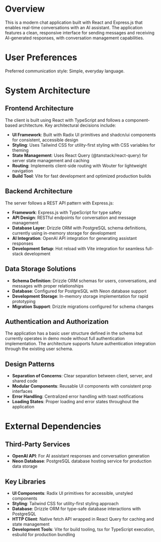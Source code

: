 # Overview

This is a modern chat application built with React and Express.js that enables real-time conversations with an AI assistant. The application features a clean, responsive interface for sending messages and receiving AI-generated responses, with conversation management capabilities.

# User Preferences

Preferred communication style: Simple, everyday language.

# System Architecture

## Frontend Architecture
The client is built using React with TypeScript and follows a component-based architecture. Key architectural decisions include:

- **UI Framework**: Built with Radix UI primitives and shadcn/ui components for consistent, accessible design
- **Styling**: Uses Tailwind CSS for utility-first styling with CSS variables for theming
- **State Management**: Uses React Query (@tanstack/react-query) for server state management and caching
- **Routing**: Implements client-side routing with Wouter for lightweight navigation
- **Build Tool**: Vite for fast development and optimized production builds

## Backend Architecture
The server follows a REST API pattern with Express.js:

- **Framework**: Express.js with TypeScript for type safety
- **API Design**: RESTful endpoints for conversation and message management
- **Database Layer**: Drizzle ORM with PostgreSQL schema definitions, currently using in-memory storage for development
- **AI Integration**: OpenAI API integration for generating assistant responses
- **Development Setup**: Hot reload with Vite integration for seamless full-stack development

## Data Storage Solutions
- **Schema Definition**: Drizzle ORM schemas for users, conversations, and messages with proper relationships
- **Database**: Configured for PostgreSQL with Neon database support
- **Development Storage**: In-memory storage implementation for rapid prototyping
- **Migration Support**: Drizzle migrations configured for schema changes

## Authentication and Authorization
The application has a basic user structure defined in the schema but currently operates in demo mode without full authentication implementation. The architecture supports future authentication integration through the existing user schema.

## Design Patterns
- **Separation of Concerns**: Clear separation between client, server, and shared code
- **Modular Components**: Reusable UI components with consistent prop interfaces
- **Error Handling**: Centralized error handling with toast notifications
- **Loading States**: Proper loading and error states throughout the application

# External Dependencies

## Third-Party Services
- **OpenAI API**: For AI assistant responses and conversation generation
- **Neon Database**: PostgreSQL database hosting service for production data storage

## Key Libraries
- **UI Components**: Radix UI primitives for accessible, unstyled components
- **Styling**: Tailwind CSS for utility-first styling approach
- **Database**: Drizzle ORM for type-safe database interactions with PostgreSQL
- **HTTP Client**: Native fetch API wrapped in React Query for caching and state management
- **Development Tools**: Vite for build tooling, tsx for TypeScript execution, esbuild for production bundling